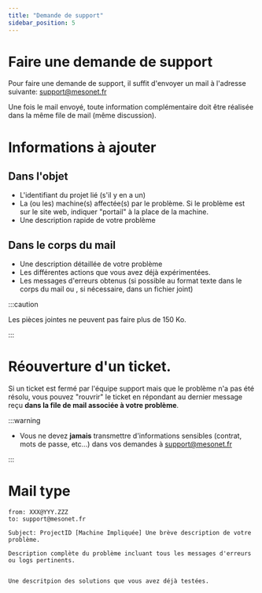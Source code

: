 ```yaml
---
title: "Demande de support"
sidebar_position: 5
---
```


# Faire une demande de support

Pour faire une demande de support, il suffit d'envoyer un mail à l'adresse suivante: [support@mesonet.fr](mailto:support@mesonet.fr)

Une fois le mail envoyé, toute information complémentaire doit être réalisée dans la même file de mail (même discussion).

# Informations à ajouter

## Dans l'objet

- L'identifiant du projet lié (s'il y en a un)
- La (ou les) machine(s) affectée(s) par le problème. Si le problème est sur le site web, indiquer "portail" à la place de la machine.
- Une description rapide de votre problème

## Dans le corps du mail

- Une description détaillée de votre problème
- Les différentes actions que vous avez déjà expérimentées.
- Les messages d'erreurs obtenus (si possible au format texte dans le corps du mail ou , si nécessaire, dans un fichier joint)

:::caution

Les pièces jointes ne peuvent pas faire plus de 150 Ko.

:::

# Réouverture d'un ticket.

Si un ticket est fermé par l'équipe support mais que le problème n'a pas été résolu, vous pouvez "rouvrir" le ticket en répondant au dernier message reçu **dans la file de mail associée à votre problème**.

:::warning

- Vous ne devez **jamais** transmettre d'informations sensibles (contrat, mots de passe, etc...) dans vos demandes à [support@mesonet.fr](mailto:support@mesonet.fr)

:::
# Mail type

```
from: XXX@YYY.ZZZ
to: support@mesonet.fr

Subject: ProjectID [Machine Impliquée] Une brève description de votre problème.

Description complète du problème incluant tous les messages d'erreurs ou logs pertinents.


Une descritpion des solutions que vous avez déjà testées.
```
